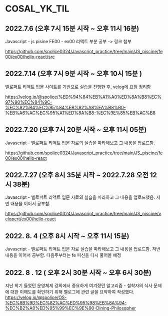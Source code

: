 # COSAL_YK_TIL


## 2022.7.6 (오후 7시 15분 시작 ~ 오후 11시 16분)

Javascript - js pisine FE00 - ex00 리액트 부분 공부 -> 링크 첨부

https://github.com/spolice0324/Javascript_practice/tree/main/JS_piscine/fe00/ex00/hello-react/src


## 2022.7.14 (오후 7시 9분 시작 ~ 오후 10시 15분 )

벨로퍼트 리액트 입문 사이트를 기반으로 실습을 진행한 후, velog에 요점 정리함

https://velog.io/@spolice/%ED%94%84%EB%A1%A0%ED%8A%B8%EC%97%90%EC%84%9C-%EC%82%B4%EC%95%84%EB%82%A8%EA%B8%B0-%EB%A6%AC%EC%95%A1%ED%8A%B8-%EC%9E%85%EB%AC%B8


## 2022.7.20 (오후 7시 20분 시작 ~ 오후 11시 05분)

Javascript - 벨로퍼트 리액트 입문 자료의 실습을 따라해보고 그 내용을 업로드함.

https://github.com/spolice0324/Javascript_practice/tree/main/JS_piscine/fe00/ex00/hello-react

## 2022.7.27 (오후 8시 35분 시작 ~ 2022.7.28 오전 12시 38분)

Javascript - 벨로퍼트 리액트 입문 자료의 실습을 따라하고 그 내용을 업로드했음. 저번 내용을 이어서 공부함.

https://github.com/spolice0324/Javascript_practice/tree/main/JS_piscine/velopert/ex00/hello-react


## 2022. 8. 4 (오후 8시 시작 ~ 오후 11시 15분)

Javascript - 벨로퍼트 리액트 입문 자료 실습을 따라해보고 그 내용을 업로드함. 저번 내용을 이어서 공부함. 다음주부터는 fe 피신을 다시 풀어볼 예정


## 2022. 8 . 12 ( 오후 2시 30분 시작 ~ 오후 6시 30분)

지난 학기 들었던 운영체제 강의에서 중요하게 여겨졌던 알고리즘 - 철학자의 식사 문제에 대한 이해도를 확인하기 위해 벨로그에 관련 글을 요약하여 작성했다.
https://velog.io/@spolice/OS-%EC%8B%9D%EC%82%AC%ED%95%98%EB%8A%94-%EC%B2%A0%ED%95%99%EC%9E%90-Dining-Philosopher

